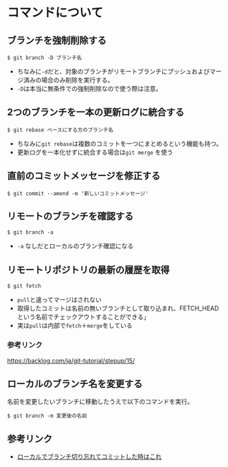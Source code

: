 # コマンドについて

## ブランチを強制削除する
```shell
$ git branch -D ブランチ名
```
- ちなみに`-d`だと、対象のブランチがリモートブランチにプッシュおよびマージ済みの場合のみ削除を実行する。
- `-D`は本当に無条件での強制削除なので使う際は注意。

## 2つのブランチを一本の更新ログに統合する
```shell
$ git rebase ベースにする方のブランチ名
```
- ちなみに`git rebase`は複数のコミットを一つにまとめるという機能も持つ。
- 更新ログを一本化せずに統合する場合は`git merge` を使う

## 直前のコミットメッセージを修正する
```shell
$ git commit --amend -m '新しいコミットメッセージ'
```

## リモートのブランチを確認する
```shell
$ git branch -a
```
- `-a` なしだとローカルのブランチ確認になる

## リモートリポジトリの最新の履歴を取得
```shell
$ git fetch
```
- `pull`と違ってマージはされない
- 取得したコミットは名前の無いブランチとして取り込まれ、FETCH_HEADという名前でチェックアウトすることができる」
- 実は`pull`は内部で`fetch`＋`merge`をしている
### 参考リンク
https://backlog.com/ja/git-tutorial/stepup/15/

## ローカルのブランチ名を変更する
名前を変更したいブランチに移動したうえで以下のコマンドを実行。
```shell
$ git branch -m 変更後の名前
```

## 参考リンク
- [ローカルでブランチ切り忘れてコミットした時はこれ](https://zenn.dev/swata_dev/articles/3e67336b635059)